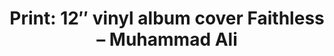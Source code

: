 ---
layout: redirect
title: 'Print: 12&#8243; vinyl album cover Faithless &#8211; Muhammad Ali'
permalink: /featured-print-faithless-muhammad-ali-vinyl-album-cover-1760/
redirect: /articles/print-faithless-muhammad-ali-vinyl-album-cover/
---